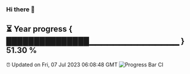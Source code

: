 ### Hi there 👋
⏳ Year progress { ███████████████▁▁▁▁▁▁▁▁▁▁▁▁▁▁▁ } 51.30 %
---
⏰ Updated on Fri, 07 Jul 2023 06:08:48 GMT
![Progress Bar CI](https://github.com/Moyi321/Moyi321/workflows/Progress%20Bar%20CI/badge.svg)
